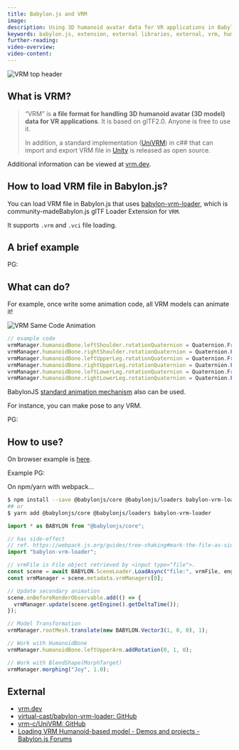 ```yaml
---
title: Babylon.js and VRM
image:
description: Using 3D humanoid avatar data for VR applications in Babylon.js.
keywords: babylon.js, extension, external libraries, external, vrm, humanoid, vr
further-reading:
video-overview:
video-content:
---
```


![VRM top header](/img/resources/babylonjs_and_vrm/vrm_topheader.png)

## What is VRM?

> “VRM” is **a file format for handling 3D humanoid avatar (3D model) data for VR applications**. It is based on glTF2.0. Anyone is free to use it.
>
> In addition, a standard implementation ([UniVRM](https://github.com/vrm-c/UniVRM)) in c## that can import and export VRM file in [Unity](https://unity3d.com/) is released as open source.

Additional information can be viewed at [vrm.dev](https://vrm.dev/en/).

## How to load VRM file in Babylon.js?

You can load VRM file in Babylon.js that uses [babylon-vrm-loader](https://github.com/virtual-cast/babylon-vrm-loader), which is community-madeBabylon.js glTF Loader Extension for `VRM`.

It supports `.vrm` and `.vci` file loading.

## A brief example

PG: <Playground id="#K5W35Y" title="VRM" description="Example of loading a VRM file."/>

## What can do?

For example, once write some animation code, all VRM models can animate it!

![VRM Same Code Animation](/img/resources/babylonjs_and_vrm/vrm-samecode-animation.gif)

```javascript
// example code
vrmManager.humanoidBone.leftShoulder.rotationQuaternion = Quaternion.FromEulerAngles(Math.sin((Math.PI / 4) * (elapsedTime / 200)), 0, Math.PI / 3.5);
vrmManager.humanoidBone.rightShoulder.rotationQuaternion = Quaternion.FromEulerAngles(Math.sin(Math.PI + (Math.PI / 4) * (elapsedTime / 200)), 0, -Math.PI / 3.5);
vrmManager.humanoidBone.leftUpperLeg.rotationQuaternion = Quaternion.FromEulerAngles(Math.sin((Math.PI / 4) * (elapsedTime / 200)), 0, 0);
vrmManager.humanoidBone.rightUpperLeg.rotationQuaternion = Quaternion.FromEulerAngles(Math.sin(Math.PI + (Math.PI / 4) * (elapsedTime / 200)), 0, 0);
vrmManager.humanoidBone.leftLowerLeg.rotationQuaternion = Quaternion.FromEulerAngles(-Math.PI / 6, 0, 0);
vrmManager.humanoidBone.rightLowerLeg.rotationQuaternion = Quaternion.FromEulerAngles(-Math.PI / 6, 0, 0);
```

BabylonJS [standard animation mechanism](/features/featuresDeepDive/animation/animation_introduction) also can be used.

For instance, you can make pose to any VRM.

PG: <Playground id="#K5W35Y#8" title="VRM" description="Posing the VRM"/>

## How to use?

On browser example is [here](https://codepen.io/anon/pen/zQXyxL?editors=1010).

Example PG: <Playground id="#K5W35Y" title="VRM" description="Example VRM"/>

On npm/yarn with webpack...

```bash
$ npm install --save @babylonjs/core @babylonjs/loaders babylon-vrm-loader
## or
$ yarn add @babylonjs/core @babylonjs/loaders babylon-vrm-loader
```

```javascript
import * as BABYLON from "@babylonjs/core";

// has side-effect
// ref. https://webpack.js.org/guides/tree-shaking#mark-the-file-as-side-effect-free
import "babylon-vrm-loader";

// vrmFile is File object retrieved by <input type="file">.
const scene = await BABYLON.SceneLoader.LoadAsync("file:", vrmFile, engine);
const vrmManager = scene.metadata.vrmManagers[0];

// Update secondary animation
scene.onBeforeRenderObservable.add(() => {
  vrmManager.update(scene.getEngine().getDeltaTime());
});

// Model Transformation
vrmManager.rootMesh.translate(new BABYLON.Vector3(1, 0, 0), 1);

// Work with HumanoidBone
vrmManager.humanoidBone.leftUpperArm.addRotation(0, 1, 0);

// Work with BlendShape(MorphTarget)
vrmManager.morphing("Joy", 1.0);
```

## External

- [vrm.dev](https://vrm.dev/en/)
- [virtual-cast/babylon-vrm-loader: GitHub](https://github.com/virtual-cast/babylon-vrm-loader)
- [vrm-c/UniVRM: GitHub](https://github.com/vrm-c/UniVRM)
- [Loading VRM Humanoid-based model - Demos and projects - Babylon.js Forums](https://forum.babylonjs.com/t/loading-vrm-humanoid-based-model/4980/8)
